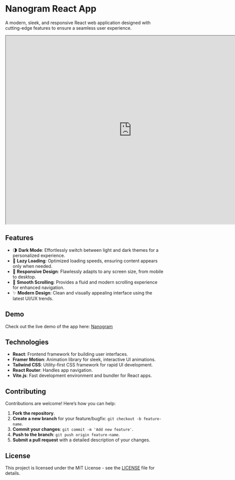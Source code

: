 # Nanogram React App

A modern, sleek, and responsive React web application designed with cutting-edge features to ensure a seamless user experience.

<iframe src="https://yourdomain.com" width="800" height="600"></iframe>

## Features

- 🌗 **Dark Mode**: Effortlessly switch between light and dark themes for a personalized experience.
- 🔄 **Lazy Loading**: Optimized loading speeds, ensuring content appears only when needed.
- 📱 **Responsive Design**: Flawlessly adapts to any screen size, from mobile to desktop.
- 🎨 **Smooth Scrolling**: Provides a fluid and modern scrolling experience for enhanced navigation.
- ✨ **Modern Design**: Clean and visually appealing interface using the latest UI/UX trends.

## Demo

Check out the live demo of the app here: [Nanogram](https://nanogram-topaz.vercel.app)

## Technologies

- **React**: Frontend framework for building user interfaces.
- **Framer Motion**: Animation library for sleek, interactive UI animations.
- **Tailwind CSS**: Utility-first CSS framework for rapid UI development.
- **React Router**: Handles app navigation.
- **Vite.js**: Fast development environment and bundler for React apps.

## Contributing

Contributions are welcome! Here’s how you can help:

1. **Fork the repository**.
2. **Create a new branch** for your feature/bugfix: `git checkout -b feature-name`.
3. **Commit your changes**: `git commit -m 'Add new feature'`.
4. **Push to the branch**: `git push origin feature-name`.
5. **Submit a pull request** with a detailed description of your changes.

## License

This project is licensed under the MIT License - see the [LICENSE](LICENSE) file for details.

